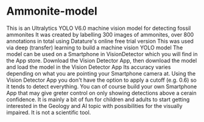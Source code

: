 # Ammonite-model
This is an Ultralytics YOLO V6.0 machine vision model for detecting fossil ammonites
It was created by labelling 300 images of ammonites, over 800 annotations in total using Datature's online free trial version
This was used via deep (transfer) learning to build a machine vision YOLO model
The model can be used on a Smartphone in VisionDetector which you will find in the App store. 
Download the Vision Detector App, then download the model and load the model in the Vision Detector App
Its accuracy varies depending on what you are pointing your Smartphone camera at.
Using the Vision Detector App you don't have the option to apply a cutoff (e.g. 0.6) so it tends to detect everything.
You can of course build your own Smartphone App that may give greter control on only showing detections above a cerain confidence.
It is mainly a bit of fun for children and adults to start getting interested in the Geology and AI topic with possibilities for the visually impaired. 
It is not a scientific tool.
